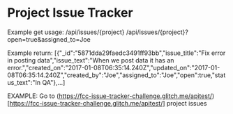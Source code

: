 # Project Issue Tracker



Example get usage:
/api/issues/{project}
/api/issues/{project}?open=true&assigned_to=Joe

Example return:
[{"_id":"5871dda29faedc3491ff93bb","issue_title":"Fix error in posting data","issue_text":"When we post data it has an error.","created_on":"2017-01-08T06:35:14.240Z","updated_on":"2017-01-08T06:35:14.240Z","created_by":"Joe","assigned_to":"Joe","open":true,"status_text":"In QA"},...]

EXAMPLE: Go to (https://fcc-issue-tracker-challenge.glitch.me/apitest/)[https://fcc-issue-tracker-challenge.glitch.me/apitest/] project issues


